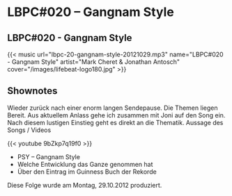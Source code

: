 # LBPC#020 – Gangnam Style


## LBPC#020 - Gangnam Style

{{< music url="lbpc-20-gangnam-style-20121029.mp3" name="LBPC#020 - Gangnam Style" artist="Mark Cheret & Jonathan Antosch" cover="/images/lifebeat-logo180.jpg" >}}

## Shownotes

Wieder zurück nach einer enorm langen Sendepause. Die Themen liegen Bereit. Aus aktuellem Anlass gehe ich zusammen mit Joni auf den Song ein. Nach diesem lustigen Einstieg geht es direkt an die Thematik.
Aussage des Songs / Videos

{{< youtube 9bZkp7q19f0 >}}

- PSY – Gangnam Style
- Welche Entwicklung das Ganze genommen hat
- Über den Eintrag im Guinness Buch der Rekorde

Diese Folge wurde am Montag, 29.10.2012 produziert.

